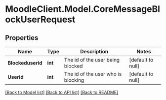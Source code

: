 # MoodleClient.Model.CoreMessageBlockUserRequest

## Properties

Name | Type | Description | Notes
------------ | ------------- | ------------- | -------------
**Blockeduserid** | **int** | The id of the user being blocked | [default to null]
**Userid** | **int** | The id of the user who is blocking | [default to null]

[[Back to Model list]](../README.md#documentation-for-models) [[Back to API list]](../README.md#documentation-for-api-endpoints) [[Back to README]](../README.md)

